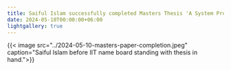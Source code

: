 ```yaml
---
title: Saiful Islam successfully completed Masters Thesis 'A System Proposal for Resident Hall Seat Management & Description of Scopes of IoT & AI in Similar Systems' & presented to the boards.
date: 2024-05-10T00:00:00+06:00
lightgallery: true
---
```


{{< image src="../2024-05-10-masters-paper-completion.jpeg" caption="Saiful Islam before IIT name board standing with thesis in hand.">}}
